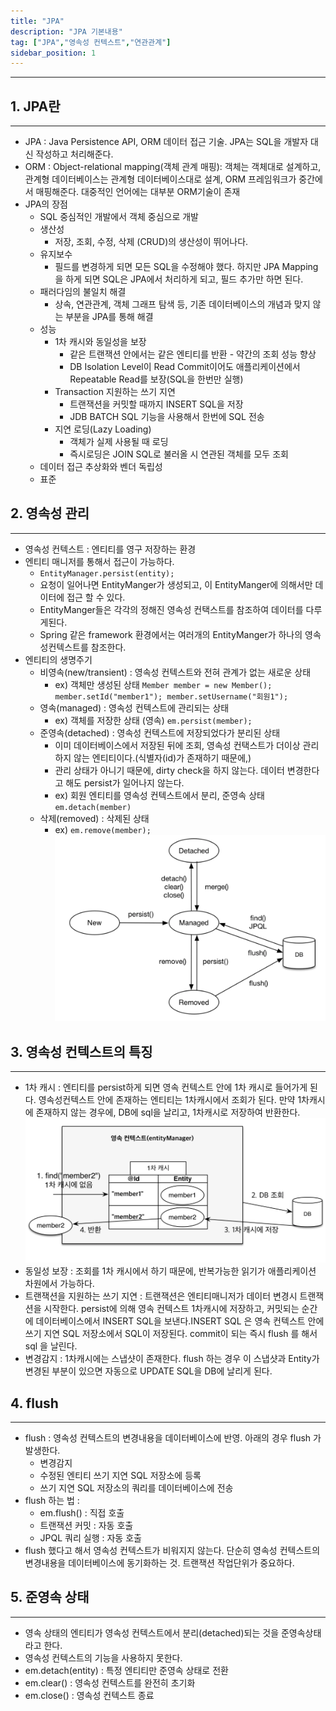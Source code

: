 ```yaml
---
title: "JPA"
description: "JPA 기본내용"
tag: ["JPA","영속성 컨텍스트","연관관계"]
sidebar_position: 1
---
```

***
## 1. JPA란
***
- JPA : Java Persistence API, ORM 데이터 접근 기술. JPA는 SQL을 개발자 대신 작성하고 처리해준다. 
- ORM : Object-relational mapping(객체 관계 매핑): 객체는 객체대로 설계하고, 관계형 데이터베이스는 관계형 데이터베이스대로 설계, ORM 프레임워크가 중간에서 매핑해준다. 대중적인 언어에는 대부분 ORM기술이 존재
- JPA의 장점 
	- SQL 중심적인 개발에서 객체 중심으로 개발
	- 생산성
      - 저장, 조회, 수정, 삭제 (CRUD)의 생산성이 뛰어나다.
	- 유지보수
      - 필드를 변경하게 되면 모든 SQL을 수정해야 했다. 하지만 JPA Mapping을 하게 되면 SQL은 JPA에서 처리하게 되고, 필드 추가만 하면 된다.
	- 패러다임의 불일치 해결
      - 상속, 연관관계, 객체 그래프 탐색 등, 기존 데이터베이스의 개념과 맞지 않는 부분을 JPA를 통해 해결
	- 성능
      - 1차 캐시와 동일성을 보장
        - 같은 트랜잭션 안에서는 같은 엔티티를 반환 - 약간의 조회 성능 향상
        - DB Isolation Level이 Read Commit이어도 애플리케이션에서 Repeatable Read를 보장(SQL을 한번만 실행)
      - Transaction 지원하는 쓰기 지연
        - 트랜잭션을 커밋할 때까지 INSERT SQL을 저장
        - JDB BATCH SQL 기능을 사용해서 한번에 SQL 전송
      - 지연 로딩(Lazy Loading)
        - 객체가 실제 사용될 때 로딩
        - 즉시로딩은 JOIN SQL로 불러올 시 연관된 객체를 모두 조회
	- 데이터 접근 추상화와 벤더 독립성
	- 표준

## 2. 영속성 관리
***
- 영속성 컨텍스트 : 엔티티를 영구 저장하는 환경
- 엔티티 매니저를 통해서 접근이 가능하다.
  - `EntityManager.persist(entity);`
  - 요청이 일어나면 EntityManger가 생성되고, 이 EntityManger에 의해서만 데이터에 접근 할 수 있다.
  - EntityManger들은 각각의 정해진 영속성 컨택스트를 참조하여 데이터를 다루게된다. 
  - Spring 같은 framework 환경에서는 여러개의 EntityManger가 하나의 영속성컨텍스트를 참조한다.
- 엔티티의 생명주기
	- 비영속(new/transient) : 영속성 컨텍스트와 전혀 관계가 없는 새로운 상태
		- ex) 객체만 생성된 상태   ```Member member = new Member();	
							member.setId("member1");
							member.setUsername("회원1");```
	- 영속(managed) : 영속성 컨텍스트에 관리되는 상태
		- ex) 객체를 저장한 상태 (영속) `em.persist(member);`
	- 준영속(detached) : 영속성 컨텍스트에 저장되었다가 분리된 상태
		- 이미 데이터베이스에서 저장된 뒤에 조회, 영속성 컨택스트가 더이상 관리하지 않는 엔티티이다.(식별자(id)가 존재하기 때문에,)
		- 관리 상태가 아니기 때문에, dirty check을 하지 않는다. 데이터 변경한다고 해도 persist가 일어나지 않는다.
		- ex) 회원 엔티티를 영속성 컨텍스트에서 분리, 준영속 상태 
			`em.detach(member)`
	- 삭제(removed) : 삭제된 상태
		- ex) `em.remove(member);`
	 ![JPA-20250117220657145.webp](images%2FJPA-20250117220657145.webp)

## 3. 영속성 컨텍스트의 특징
***
- 1차 캐시 : 엔티티를 persist하게 되면 영속 컨텍스트 안에 1차 캐시로 들어가게 된다. 영속성컨텍스트 안에 존재하는 엔티티는 1차캐시에서 조회가 된다. 만약 1차캐시에 존재하지 않는 경우에, DB에 sql을 날리고, 1차캐시로 저장하여 반환한다.
![JPA-20250117220701685.webp](images%2FJPA-20250117220701685.webp)
- 동일성 보장 : 조회를 1차 캐시에서 하기 때문에, 반복가능한 읽기가 애플리케이션 차원에서 가능하다.
- 트랜잭션을 지원하는 쓰기 지연  : 트랜잭션은 엔티티매니저가 데이터 변경시 트랜잭션을 시작한다. persist에 의해 영속 컨텍스트 1차캐시에 저장하고, 커밋되는 순간에 데이터베이스에서 INSERT SQL을 보낸다.INSERT SQL 은 영속 컨텍스트 안에 쓰기 지연 SQL 저장소에서 SQL이 저장된다. commit이 되는 즉시 flush 를 해서 sql 을 날린다.
- 변경감지 : 1차캐시에는 스냅샷이 존재한다. flush 하는 경우 이 스냅샷과 Entity가 변경된 부분이 있으면 자동으로 UPDATE SQL을 DB에 날리게 된다.

## 4. flush
***
- flush : 영속성 컨텍스트의 변경내용을 데이터베이스에 반영. 아래의 경우 flush 가 발생한다.
	- 변경감지
	- 수정된 엔티티 쓰기 지연 SQL 저장소에 등록
	- 쓰기 지연 SQL 저장소의 쿼리를 데이터베이스에 전송
- flush 하는 법 :
	- em.flush() : 직접 호출
	- 트랜잭션 커밋 : 자동 호출
	- JPQL 쿼리 실행 : 자동 호출
- flush 했다고 해서 영속성 컨텍스트가 비워지지 않는다. 단순히 영속성 컨텍스트의 변경내용을 데이터베이스에 동기화하는 것. 트랜잭션 작업단위가 중요하다.

## 5. 준영속 상태
***

- 영속 상태의 엔티티가 영속성 컨텍스트에서 분리(detached)되는 것을 준영속상태라고 한다.
- 영속성 컨텍스트의 기능을 사용하지 못한다.
- em.detach(entity) : 특정 엔티티만 준영속 상태로 전환
- em.clear() : 영속성 컨텍스트를 완전히 초기화
- em.close() : 영속성 컨텍스트 종료

